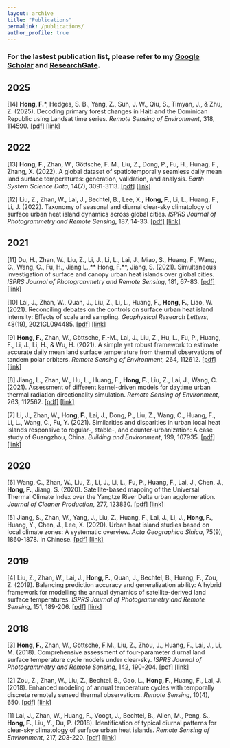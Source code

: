 ```yaml
---
layout: archive
title: "Publications"
permalink: /publications/
author_profile: true
---
```


### For the lastest publication list, please refer to my [Google Scholar](https://scholar.google.com/citations?user=BokVjCUAAAAJ&hl=en) and [ResearchGate](https://www.researchgate.net/profile/Falu-Hong/).

## 2025
[14] **Hong, F.***, Hedges, S. B., Yang, Z., Suh, J. W., Qiu, S., Timyan, J., & Zhu, Z. (2025). Decoding primary forest changes in Haiti and the Dominican Republic using Landsat time series. _Remote Sensing of Environment_, 318, 114590. [[pdf]](https://faluhong.github.io/files/2025_primary_forest_Hispaniola_RSE.pdf) [[link]](https://www.sciencedirect.com/science/article/pii/S0034425724006163) 

## 2022
[13]	**Hong, F.**, Zhan, W., Göttsche, F. M., Liu, Z., Dong, P., Fu, H., Hunag, F., Zhang, X. (2022). A global dataset of spatiotemporally seamless daily mean land surface temperatures: generation, validation, and analysis. *Earth System Science Data*, 14(7), 3091-3113. [[pdf]](https://faluhong.github.io/files/2022_global_daily_mean_LST_ESSD.pdf) [[link]](https://essd.copernicus.org/articles/14/3091/2022/) 

[12]	Liu, Z., Zhan, W., Lai, J., Bechtel, B., Lee, X., **Hong, F.**, Li, L., Huang, F., Li, J. (2022). Taxonomy of seasonal and diurnal clear-sky climatology of surface urban heat island dynamics across global cities. _ISPRS Journal of Photogrammetry and Remote Sensing_, 187, 14-33. [[pdf]](https://faluhong.github.io/files/2022_taxonomy_SUHI_isprs.pdf) [[link]](https://www.sciencedirect.com/science/article/pii/S0924271622000612) 

## 2021
[11] Du, H., Zhan, W., Liu, Z., Li, J., Li, L., Lai, J., Miao, S., Huang, F., Wang, C., Wang, C., Fu, H., Jiang L.,** Hong, F.**, Jiang, S. (2021). Simultaneous investigation of surface and canopy urban heat islands over global cities. *ISPRS Journal of Photogrammetry and Remote Sensing*, 181, 67-83. [[pdf]](https://faluhong.github.io/files/2021_SUHI_CUHI_isprs.pdf) [[link]](https://www.sciencedirect.com/science/article/pii/S0924271621002355) 

[10] Lai, J., Zhan, W., Quan, J., Liu, Z., Li, L., Huang, F., **Hong, F.**, Liao, W. (2021). Reconciling debates on the controls on surface urban heat island intensity: Effects of scale and sampling. *Geophysical Research Letters*, 48(19), 2021GL094485. [[pdf]](https://faluhong.github.io/files/2021_Reconcile_SUHII_factor_GRL.pdf) [[link]](https://agupubs.onlinelibrary.wiley.com/doi/full/10.1029/2021GL094485) 

[9]	**Hong, F.**, Zhan, W., Göttsche, F.-M., Lai, J., Liu, Z., Hu, L., Fu, P., Huang, F., Li, J., Li, H., & Wu, H. (2021). A simple yet robust framework to estimate accurate daily mean land surface temperature from thermal observations of tandem polar orbiters. *Remote Sensing of Environment*, 264, 112612. [[pdf]](https://faluhong.github.io/files/2021_daily_mean_LST_rse.pdf) [[link]](https://www.sciencedirect.com/science/article/pii/S0924271618301710) 

[8]	Jiang, L., Zhan, W., Hu, L., Huang, F., **Hong, F.**, Liu, Z., Lai, J., Wang, C. (2021). Assessment of different kernel-driven models for daytime urban thermal radiation directionality simulation. *Remote Sensing of Environment*, 263, 112562. [[pdf]](https://faluhong.github.io/files/2021_Assessment_kernel_driven_model_rse.pdf) [[link]](https://www.sciencedirect.com/science/article/pii/S0034425721002820) 

[7]	Li, J., Zhan, W., **Hong, F.**, Lai, J., Dong, P., Liu, Z., Wang, C., Huang, F., Li, L., Wang, C., Fu, Y. (2021). Similarities and disparities in urban local heat islands responsive to regular-, stable-, and counter-urbanization: A case study of Guangzhou, China. *Building and Environment*, 199, 107935.  [[pdf]](https://faluhong.github.io/files/2021_Urbanzation_SUHII_B&E.pdf) [[link]](https://www.sciencedirect.com/science/article/pii/S0360132321003395) 

## 2020
[6]	Wang, C., Zhan, W., Liu, Z., Li, J., Li, L., Fu, P., Huang, F., Lai, J., Chen, J., **Hong, F.**, Jiang, S. (2020). Satellite-based mapping of the Universal Thermal Climate Index over the Yangtze River Delta urban agglomeration. *Journal of Cleaner Production*, 277, 123830. [[pdf]](https://faluhong.github.io/files/2020_UTCI_jcp.pdf) [[link]](https://www.sciencedirect.com/science/article/pii/S0959652620338750) 

[5]	Jiang, S., Zhan, W., Yang, J., Liu, Z., Huang, F., Lai, J., Li, J., **Hong, F.**, Huang, Y., Chen, J., Lee, X. (2020). Urban heat island studies based on local climate zones: A systematic overview. *Acta Geographica Sinica*, 75(9), 1860-1878. In Chinese. [[pdf]](https://faluhong.github.io/files/2020_LCZ_review.pdf) [[link]](http://www.geog.com.cn/CN/10.11821/dlxb202009004) 

## 2019
[4]	Liu, Z., Zhan, W., Lai, J., **Hong, F.**, Quan, J., Bechtel, B., Huang, F., Zou, Z. (2019). Balancing prediction accuracy and generalization ability: A hybrid framework for modelling the annual dynamics of satellite-derived land surface temperatures. *ISPRS Journal of Photogrammetry and Remote Sensing*, 151, 189-206. [[pdf]](https://faluhong.github.io/files/2019_ATCE2_isprs.pdf) [[link]](https://www.sciencedirect.com/science/article/pii/S0924271619300826)

## 2018
[3]	**Hong, F.**, Zhan, W., Göttsche, F.M., Liu, Z., Zhou, J., Huang, F., Lai, J., Li, M. (2018). Comprehensive assessment of four-parameter diurnal land surface temperature cycle models under clear-sky. *ISPRS Journal of Photogrammetry and Remote Sensing*, 142, 190-204. [[pdf]](https:///faluhong.github.io/files/2018_fpd_isprs_compressed.pdf) [[link]](https://www.sciencedirect.com/science/article/pii/S0924271618301710)

[2]	Zou, Z., Zhan, W., Liu, Z., Bechtel, B., Gao, L., **Hong, F.**, Huang, F., Lai, J. (2018). Enhanced modeling of annual temperature cycles with temporally discrete remotely sensed thermal observations. *Remote Sensing*, 10(4), 650. [[pdf]](https://faluhong.github.io/files/2019_ATCE1_remote%20sensing_compressed.pdf) [[link]](https://www.mdpi.com/2072-4292/10/4/650/htm)

[1]	Lai, J., Zhan, W., Huang, F., Voogt, J., Bechtel, B., Allen, M., Peng, S., **Hong, F.**, Liu, Y., Du, P. (2018). Identification of typical diurnal patterns for clear-sky climatology of surface urban heat islands. *Remote Sensing of Environment*, 217, 203-220. [[pdf]](https://faluhong.github.io/files/2018_SUHI_rse_compressed.pdf) [[link]](https://www.sciencedirect.com/science/article/pii/S0034425718303973)

